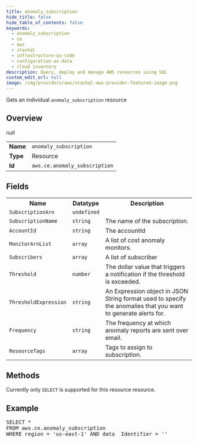```yaml
---
title: anomaly_subscription
hide_title: false
hide_table_of_contents: false
keywords:
  - anomaly_subscription
  - ce
  - aws
  - stackql
  - infrastructure-as-code
  - configuration-as-data
  - cloud inventory
description: Query, deploy and manage AWS resources using SQL
custom_edit_url: null
image: /img/providers/aws/stackql-aws-provider-featured-image.png
---
```

Gets an individual <code>anomaly_subscription</code> resource

## Overview
<table><tbody>
<tr><td><b>Name</b></td><td><code>anomaly_subscription</code></td></tr>
<tr><td><b>Type</b></td><td>Resource</td></tr>
null
<tr><td><b>Id</b></td><td><code>aws.ce.anomaly_subscription</code></td></tr>
</tbody></table>

## Fields
<table><tbody>
<tr><th>Name</th><th>Datatype</th><th>Description</th></tr>
<tr><td><code>SubscriptionArn</code></td><td><code>undefined</code></td><td></td></tr><tr><td><code>SubscriptionName</code></td><td><code>string</code></td><td>The name of the subscription.</td></tr><tr><td><code>AccountId</code></td><td><code>string</code></td><td>The accountId</td></tr><tr><td><code>MonitorArnList</code></td><td><code>array</code></td><td>A list of cost anomaly monitors.</td></tr><tr><td><code>Subscribers</code></td><td><code>array</code></td><td>A list of subscriber</td></tr><tr><td><code>Threshold</code></td><td><code>number</code></td><td>The dollar value that triggers a notification if the threshold is exceeded. </td></tr><tr><td><code>ThresholdExpression</code></td><td><code>string</code></td><td>An Expression object in JSON String format used to specify the anomalies that you want to generate alerts for.</td></tr><tr><td><code>Frequency</code></td><td><code>string</code></td><td>The frequency at which anomaly reports are sent over email. </td></tr><tr><td><code>ResourceTags</code></td><td><code>array</code></td><td>Tags to assign to subscription.</td></tr>
</tbody></table>

## Methods
Currently only <code>SELECT</code> is supported for this resource resource.

## Example
<pre>
SELECT * 
FROM aws.ce.anomaly_subscription
WHERE region = 'us-east-1' AND data__Identifier = '<SubscriptionArn>'
</pre>
